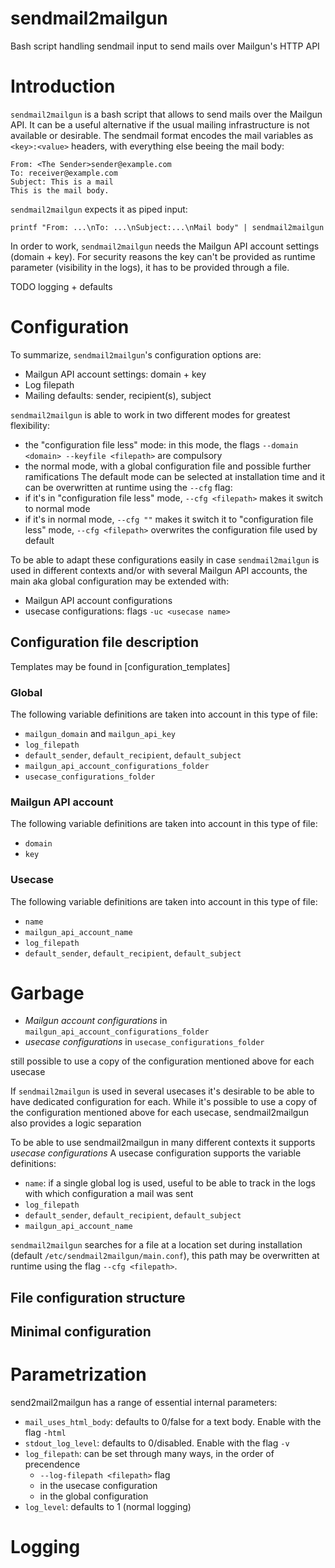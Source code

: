 # sendmail2mailgun
Bash script handling sendmail input to send mails over Mailgun's HTTP API

# Introduction
`sendmail2mailgun` is a bash script that allows to send mails over the Mailgun API. It can be a useful alternative if the 
usual mailing infrastructure is not available or desirable. The sendmail format encodes the mail variables as `<key>:<value>`
headers, with everything else beeing the mail body: 
```
From: <The Sender>sender@example.com
To: receiver@example.com
Subject: This is a mail
This is the mail body.
```  
`sendmail2mailgun` expects it as piped input:
```
printf "From: ...\nTo: ...\nSubject:...\nMail body" | sendmail2mailgun
```
In order to work, `sendmail2mailgun` needs the Mailgun API account settings (domain + key). For security reasons the key can't 
be provided as runtime parameter (visibility in the logs), it has to be provided through a file. 

TODO logging + defaults

# Configuration
To summarize, `sendmail2mailgun`'s configuration options are:
- Mailgun API account settings: domain + key
- Log filepath
- Mailing defaults: sender, recipient(s), subject

`sendmail2mailgun` is able to work in two different modes for greatest flexibility:
- the "configuration file less" mode: in this mode, the flags `--domain <domain> --keyfile <filepath>` are compulsory
- the normal mode, with a global configuration file and possible further ramifications
The default mode can be selected at installation time and it can be overwritten at runtime using the `--cfg` flag:
- if it's in "configuration file less" mode, `--cfg <filepath>` makes it switch to normal mode
- if it's in normal mode, `--cfg ""` makes it switch it to "configuration file less" mode, `--cfg <filepath>` overwrites the
  configuration file used by default

To be able to adapt these configurations easily in case `sendmail2mailgun` is used in different contexts and/or with
several Mailgun API accounts, the main aka global configuration may be extended with:
- Mailgun API account configurations
- usecase configurations: flags `-uc <usecase name>`

## Configuration file description

Templates may be found in [configuration_templates]

### Global
The following variable definitions are taken into account in this type of file: 
- `mailgun_domain` and `mailgun_api_key`
- `log_filepath`
- `default_sender`, `default_recipient`, `default_subject`
- `mailgun_api_account_configurations_folder`
- `usecase_configurations_folder`

### Mailgun API account
The following variable definitions are taken into account in this type of file: 
- `domain`
- `key`

### Usecase
The following variable definitions are taken into account in this type of file: 
- `name`
- `mailgun_api_account_name`
- `log_filepath`
- `default_sender`, `default_recipient`, `default_subject`






# Garbage
- *Mailgun account configurations* in `mailgun_api_account_configurations_folder`
- *usecase configurations*  in `usecase_configurations_folder`

still possible to use a copy of the configuration mentioned above for each usecase

If `sendmail2mailgun` is used in several usecases it's desirable to be able to have dedicated configuration for each.
While it's possible to use a copy of the configuration mentioned above for each usecase, sendmail2mailgun also provides
a logic separation 

To be able to use sendmail2mailgun in many different contexts it supports *usecase configurations* 
A usecase configuration
supports the variable definitions:
- `name`: if a single global log is used, useful to be able to track in the logs with which configuration a mail was sent
- `log_filepath`
- `default_sender`, `default_recipient`, `default_subject`
- `mailgun_api_account_name`

`sendmail2mailgun` searches for a file at a location set during installation
(default `/etc/sendmail2mailgun/main.conf`), this path may be overwritten at runtime using the flag `--cfg <filepath>`.
## File configuration structure


## Minimal configuration

# Parametrization
send2mail2mailgun has a range of essential internal parameters:
- `mail_uses_html_body`: defaults to 0/false for a text body. Enable with the flag `-html`
- `stdout_log_level`: defaults to 0/disabled. Enable with the flag `-v`
- `log_filepath`: can be set through many ways, in the order of precendence
	+ `--log-filepath <filepath>` flag
	+ in the usecase configuration
	+ in the global configuration
- `log_level`: defaults to 1 (normal logging)

# Logging

